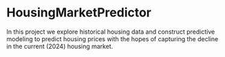 # HousingMarketPredictor
In this project we explore historical housing data and construct predictive modeling to predict housing prices with the hopes of capturing the decline in the current (2024) housing market. 
